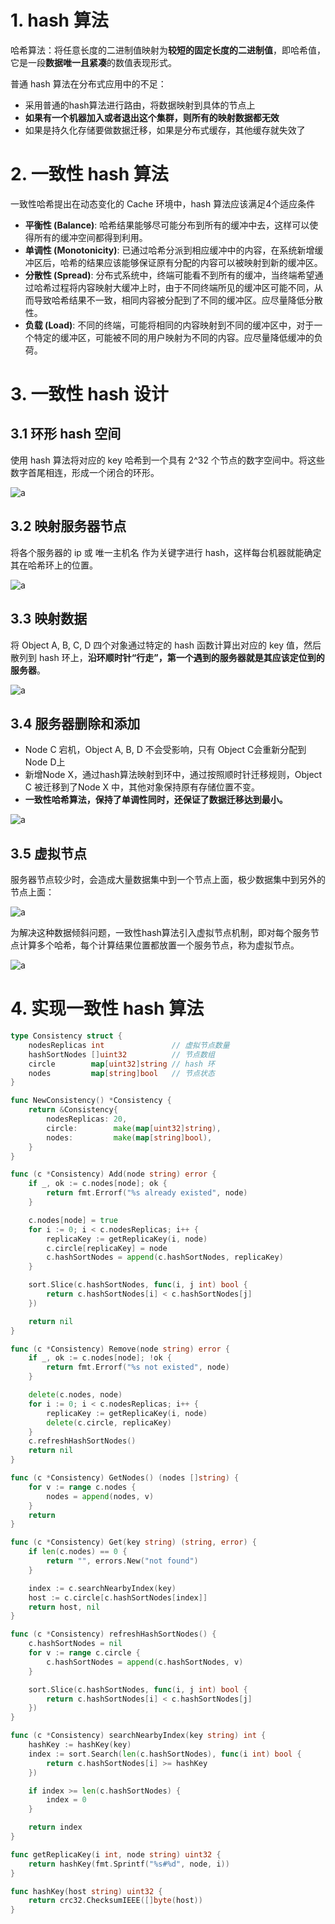 # 1. hash 算法

哈希算法：将任意长度的二进制值映射为**较短的固定长度的二进制值**，即哈希值，它是一段**数据唯一且紧凑**的数值表现形式。

普通 hash 算法在分布式应用中的不足：

- 采用普通的hash算法进行路由，将数据映射到具体的节点上
- **如果有一个机器加入或者退出这个集群，则所有的映射数据都无效**
- 如果是持久化存储要做数据迁移，如果是分布式缓存，其他缓存就失效了



# 2. 一致性 hash 算法

一致性哈希提出在动态变化的 Cache 环境中，hash 算法应该满足4个适应条件

- **平衡性 (Balance)**: 哈希结果能够尽可能分布到所有的缓冲中去，这样可以使得所有的缓冲空间都得到利用。
- **单调性 (Monotonicity)**: 已通过哈希分派到相应缓冲中的内容，在系统新增缓冲区后，哈希的结果应该能够保证原有分配的内容可以被映射到新的缓冲区。
- **分散性 (Spread)**: 分布式系统中，终端可能看不到所有的缓冲，当终端希望通过哈希过程将内容映射大缓冲上时，由于不同终端所见的缓冲区可能不同，从而导致哈希结果不一致，相同内容被分配到了不同的缓冲区。应尽量降低分散性。
- **负载 (Load)**: 不同的终端，可能将相同的内容映射到不同的缓冲区中，对于一个特定的缓冲区，可能被不同的用户映射为不同的内容。应尽量降低缓冲的负荷。



# 3. 一致性 hash 设计

## 3.1 环形 hash 空间

使用 hash 算法将对应的 key 哈希到一个具有 2^32 个节点的数字空间中。将这些数字首尾相连，形成一个闭合的环形。

![a](https://cdn.jsdelivr.net/gh/elihe2011/bedgraph@master/microservice/consistency-hash-ring.jpg)

## 3.2 映射服务器节点

将各个服务器的 ip 或 唯一主机名 作为关键字进行 hash，这样每台机器就能确定其在哈希环上的位置。

![a](https://cdn.jsdelivr.net/gh/elihe2011/bedgraph@master/microservice/consistency-hash-mapping-node.jpg)

## 3.3 映射数据

将 Object A, B, C, D 四个对象通过特定的 hash 函数计算出对应的 key 值，然后散列到 hash 环上，**沿环顺时针“行走”，第一个遇到的服务器就是其应该定位到的服务器**。

![a](https://cdn.jsdelivr.net/gh/elihe2011/bedgraph@master/microservice/consistency-hash-mapping-data.jpg)



## 3.4 服务器删除和添加

- Node C 宕机，Object A, B, D 不会受影响，只有 Object C会重新分配到Node D上
- 新增Node X，通过hash算法映射到环中，通过按照顺时针迁移规则，Object C 被迁移到了Node X 中，其他对象保持原有存储位置不变。
- **一致性哈希算法，保持了单调性同时，还保证了数据迁移达到最小。**

![a](https://cdn.jsdelivr.net/gh/elihe2011/bedgraph@master/microservice/consistency-hash-node-mantenance.jpg)



## 3.5 虚拟节点

服务器节点较少时，会造成大量数据集中到一个节点上面，极少数据集中到另外的节点上面：

![a](https://cdn.jsdelivr.net/gh/elihe2011/bedgraph@master/microservice/consistency-hash-virtual-1.jpg)

为解决这种数据倾斜问题，一致性hash算法引入虚拟节点机制，即对每个服务节点计算多个哈希，每个计算结果位置都放置一个服务节点，称为虚拟节点。

![a](https://cdn.jsdelivr.net/gh/elihe2011/bedgraph@master/microservice/consistency-hash-virtual-2.jpg)



# 4. 实现一致性 hash 算法

```go
type Consistency struct {
	nodesReplicas int               // 虚拟节点数量
	hashSortNodes []uint32          // 节点数组
	circle        map[uint32]string // hash 环
	nodes         map[string]bool   // 节点状态
}

func NewConsistency() *Consistency {
	return &Consistency{
		nodesReplicas: 20,
		circle:        make(map[uint32]string),
		nodes:         make(map[string]bool),
	}
}

func (c *Consistency) Add(node string) error {
	if _, ok := c.nodes[node]; ok {
		return fmt.Errorf("%s already existed", node)
	}

	c.nodes[node] = true
	for i := 0; i < c.nodesReplicas; i++ {
		replicaKey := getReplicaKey(i, node)
		c.circle[replicaKey] = node
		c.hashSortNodes = append(c.hashSortNodes, replicaKey)
	}

	sort.Slice(c.hashSortNodes, func(i, j int) bool {
		return c.hashSortNodes[i] < c.hashSortNodes[j]
	})

	return nil
}

func (c *Consistency) Remove(node string) error {
	if _, ok := c.nodes[node]; !ok {
		return fmt.Errorf("%s not existed", node)
	}

	delete(c.nodes, node)
	for i := 0; i < c.nodesReplicas; i++ {
		replicaKey := getReplicaKey(i, node)
		delete(c.circle, replicaKey)
	}
	c.refreshHashSortNodes()
	return nil
}

func (c *Consistency) GetNodes() (nodes []string) {
	for v := range c.nodes {
		nodes = append(nodes, v)
	}
	return
}

func (c *Consistency) Get(key string) (string, error) {
	if len(c.nodes) == 0 {
		return "", errors.New("not found")
	}

	index := c.searchNearbyIndex(key)
	host := c.circle[c.hashSortNodes[index]]
	return host, nil
}

func (c *Consistency) refreshHashSortNodes() {
	c.hashSortNodes = nil
	for v := range c.circle {
		c.hashSortNodes = append(c.hashSortNodes, v)
	}

	sort.Slice(c.hashSortNodes, func(i, j int) bool {
		return c.hashSortNodes[i] < c.hashSortNodes[j]
	})
}

func (c *Consistency) searchNearbyIndex(key string) int {
	hashKey := hashKey(key)
	index := sort.Search(len(c.hashSortNodes), func(i int) bool {
		return c.hashSortNodes[i] >= hashKey
	})

	if index >= len(c.hashSortNodes) {
		index = 0
	}

	return index
}

func getReplicaKey(i int, node string) uint32 {
	return hashKey(fmt.Sprintf("%s#%d", node, i))
}

func hashKey(host string) uint32 {
	return crc32.ChecksumIEEE([]byte(host))
}
```

